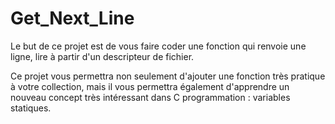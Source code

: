 # Get_Next_Line
Le but de ce projet est de vous faire coder une fonction qui renvoie une ligne, lire à partir d'un descripteur de fichier.

Ce projet vous permettra non seulement d'ajouter une fonction très pratique à votre collection, mais il vous permettra également d'apprendre un nouveau concept très intéressant dans C programmation : variables statiques.
